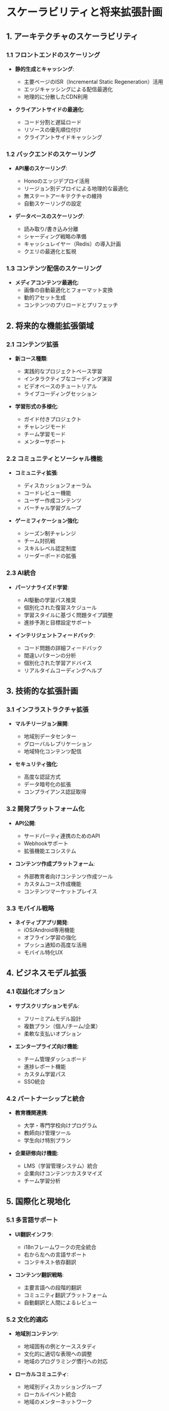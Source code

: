 # スケーラビリティと将来拡張計画

## 1. アーキテクチャのスケーラビリティ

### 1.1 フロントエンドのスケーリング
- **静的生成とキャッシング**:
  - 主要ページのISR（Incremental Static Regeneration）活用
  - エッジキャッシングによる配信最適化
  - 地理的に分散したCDN利用

- **クライアントサイドの最適化**:
  - コード分割と遅延ロード
  - リソースの優先順位付け
  - クライアントサイドキャッシング

### 1.2 バックエンドのスケーリング
- **API層のスケーリング**:
  - Honoのエッジデプロイ活用
  - リージョン別デプロイによる地理的な最適化
  - 無ステートアーキテクチャの維持
  - 自動スケーリングの設定

- **データベースのスケーリング**:
  - 読み取り/書き込み分離
  - シャーディング戦略の準備
  - キャッシュレイヤー（Redis）の導入計画
  - クエリの最適化と監視

### 1.3 コンテンツ配信のスケーリング
- **メディアコンテンツ最適化**:
  - 画像の自動最適化とフォーマット変換
  - 動的アセット生成
  - コンテンツのプリロードとプリフェッチ

## 2. 将来的な機能拡張領域

### 2.1 コンテンツ拡張
- **新コース種類**:
  - 実践的なプロジェクトベース学習
  - インタラクティブなコーディング演習
  - ビデオベースのチュートリアル
  - ライブコーディングセッション

- **学習形式の多様化**:
  - ガイド付きプロジェクト
  - チャレンジモード
  - チーム学習モード
  - メンターサポート

### 2.2 コミュニティとソーシャル機能
- **コミュニティ拡張**:
  - ディスカッションフォーラム
  - コードレビュー機能
  - ユーザー作成コンテンツ
  - バーチャル学習グループ

- **ゲーミフィケーション強化**:
  - シーズン制チャレンジ
  - チーム対抗戦
  - スキルレベル認定制度
  - リーダーボードの拡張

### 2.3 AI統合
- **パーソナライズド学習**:
  - AI駆動の学習パス推奨
  - 個別化された復習スケジュール
  - 学習スタイルに基づく問題タイプ調整
  - 進捗予測と目標設定サポート

- **インテリジェントフィードバック**:
  - コード問題の詳細フィードバック
  - 間違いパターンの分析
  - 個別化された学習アドバイス
  - リアルタイムコーディングヘルプ

## 3. 技術的な拡張計画

### 3.1 インフラストラクチャ拡張
- **マルチリージョン展開**:
  - 地域別データセンター
  - グローバルレプリケーション
  - 地域特化コンテンツ配信

- **セキュリティ強化**:
  - 高度な認証方式
  - データ暗号化の拡張
  - コンプライアンス認証取得

### 3.2 開発プラットフォーム化
- **API公開**:
  - サードパーティ連携のためのAPI
  - Webhookサポート
  - 拡張機能エコシステム

- **コンテンツ作成プラットフォーム**:
  - 外部教育者向けコンテンツ作成ツール
  - カスタムコース作成機能
  - コンテンツマーケットプレイス

### 3.3 モバイル戦略
- **ネイティブアプリ開発**:
  - iOS/Android専用機能
  - オフライン学習の強化
  - プッシュ通知の高度な活用
  - モバイル特化UX

## 4. ビジネスモデル拡張

### 4.1 収益化オプション
- **サブスクリプションモデル**:
  - フリーミアムモデル設計
  - 複数プラン（個人/チーム/企業）
  - 柔軟な支払いオプション

- **エンタープライズ向け機能**:
  - チーム管理ダッシュボード
  - 進捗レポート機能
  - カスタム学習パス
  - SSO統合

### 4.2 パートナーシップと統合
- **教育機関連携**:
  - 大学・専門学校向けプログラム
  - 教師向け管理ツール
  - 学生向け特別プラン

- **企業研修向け機能**:
  - LMS（学習管理システム）統合
  - 企業向けコンテンツカスタマイズ
  - チーム学習分析

## 5. 国際化と現地化

### 5.1 多言語サポート
- **UI翻訳インフラ**:
  - i18nフレームワークの完全統合
  - 右から左への言語サポート
  - コンテキスト依存翻訳

- **コンテンツ翻訳戦略**:
  - 主要言語への段階的翻訳
  - コミュニティ翻訳プラットフォーム
  - 自動翻訳と人間によるレビュー

### 5.2 文化的適応
- **地域別コンテンツ**:
  - 地域固有の例とケーススタディ
  - 文化的に適切な表現への調整
  - 地域のプログラミング慣行への対応

- **ローカルコミュニティ**:
  - 地域別ディスカッショングループ
  - ローカルイベント統合
  - 地域のメンターネットワーク
